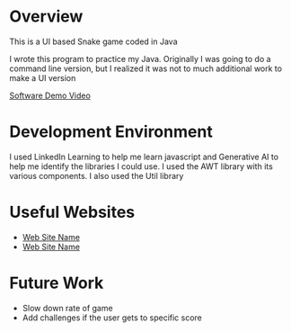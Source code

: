 # Overview


This is a UI based Snake game coded in Java

I wrote this program to practice my Java. Originally I was going to do a command line version, but I realized it was not to much additional work to make a UI version

[Software Demo Video](https://youtu.be/4exwdlWrmsY)

# Development Environment

I used LinkedIn Learning to help me learn javascript and Generative AI to help me identify the libraries I could use.
I used the AWT library with its various components.
I also used the Util library

# Useful Websites

- [Web Site Name](https://www.linkedin.com/learning/learning-java-11/)
- [Web Site Name](https://docs.oracle.com/en/java/)

# Future Work

- Slow down rate of game
- Add challenges if the user gets to specific score